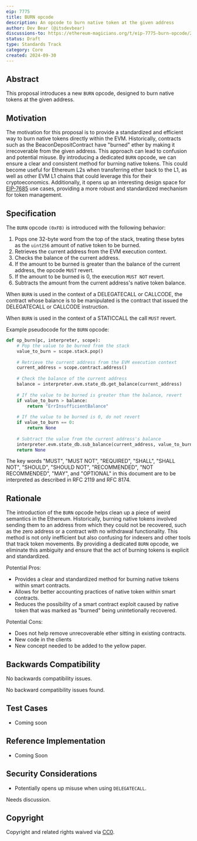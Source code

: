 ```yaml
---
eip: 7775
title: BURN opcode
description: An opcode to burn native token at the given address
author: Dev Bear (@itsdevbear)
discussions-to: https://ethereum-magicians.org/t/eip-7775-burn-opcode/21287
status: Draft
type: Standards Track
category: Core
created: 2024-09-30
---
```


## Abstract

This proposal introduces a new `BURN` opcode, designed to burn native tokens at the given address.

## Motivation

The motivation for this proposal is to provide a standardized and efficient way to burn native tokens directly within the EVM. Historically, contracts such as the BeaconDepositContract have "burned" ether by making it irrecoverable from the given address. This approach can lead to confusion and potential misuse. By introducing a dedicated `BURN` opcode, we can ensure a clear and consistent method for burning native tokens. This could become useful for Ethereum L2s when transferring ether back to the L1, as well as other EVM L1 chains that could leverage this for their cryptoeconomics. Additionally, it opens up an interesting design space for [EIP-7685](./eip-7685.md) use cases, providing a more robust and standardized mechanism for token management.

## Specification

The `BURN` opcode `(0xFB)` is introduced with the following behavior:

1. Pops one 32-byte word from the top of the stack, treating these bytes as the `uint256` amount of native token to be burned.
2. Retrieves the current address from the EVM execution context.
3. Checks the balance of the current address.
4. If the amount to be burned is greater than the balance of the current address, the opcode `MUST` revert.
5. If the amount to be burned is 0, the execution `MUST NOT` revert.
6. Subtracts the amount from the current address's native token balance.

When `BURN` is used in the context of a DELEGATECALL or CALLCODE, the contract whose balance is to be manipulated is the contract that issued the DELEGATECALL or CALLCODE instruction.

When `BURN` is used in the context of a STATICCALL the call `MUST` revert.

Example pseudocode for the `BURN` opcode:

```python
def op_burn(pc, interpreter, scope):
    # Pop the value to be burned from the stack
    value_to_burn = scope.stack.pop()
    
    # Retrieve the current address from the EVM execution context
    current_address = scope.contract.address()
    
    # Check the balance of the current address
    balance = interpreter.evm.state_db.get_balance(current_address)
    
    # If the value to be burned is greater than the balance, revert
    if value_to_burn > balance:
        return "ErrInsufficientBalance"
    
    # If the value to be burned is 0, do not revert
    if value_to_burn == 0:
        return None
    
    # Subtract the value from the current address's balance
    interpreter.evm.state_db.sub_balance(current_address, value_to_burn)
    return None
```

The key words "MUST", "MUST NOT", "REQUIRED", "SHALL", "SHALL NOT", "SHOULD", "SHOULD NOT", "RECOMMENDED", "NOT RECOMMENDED", "MAY", and "OPTIONAL" in this document are to be interpreted as described in RFC 2119 and RFC 8174.

## Rationale

The introduction of the `BURN` opcode helps clean up a piece of weird semantics in the Ethereum. Historically, burning native tokens involved sending them to an address from which they could not be recovered, such as the zero address or a contract with no withdrawal functionality. This method is not only inefficient but also confusing for indexers and other tools that track token movements. By providing a dedicated `BURN` opcode, we eliminate this ambiguity and ensure that the act of burning tokens is explicit and standardized.

Potential Pros:

- Provides a clear and standardized method for burning native tokens within smart contracts.
- Allows for better accounting practices of native token within smart contracts.
- Reduces the possibility of a smart contract exploit caused by native token that was marked as "burned" being unintetionally recovered.

Potential Cons:

- Does not help remove unrecoverable ether sitting in existing contracts.
- New code in the clients
- New concept needed to be added to the yellow paper.

## Backwards Compatibility

No backwards compatibility issues.

No backward compatibility issues found.

## Test Cases

- Coming soon

## Reference Implementation

- Coming Soon

## Security Considerations

- Potentially opens up misuse when using `DELEGATECALL`.

Needs discussion.

## Copyright

Copyright and related rights waived via [CC0](../LICENSE.md).
